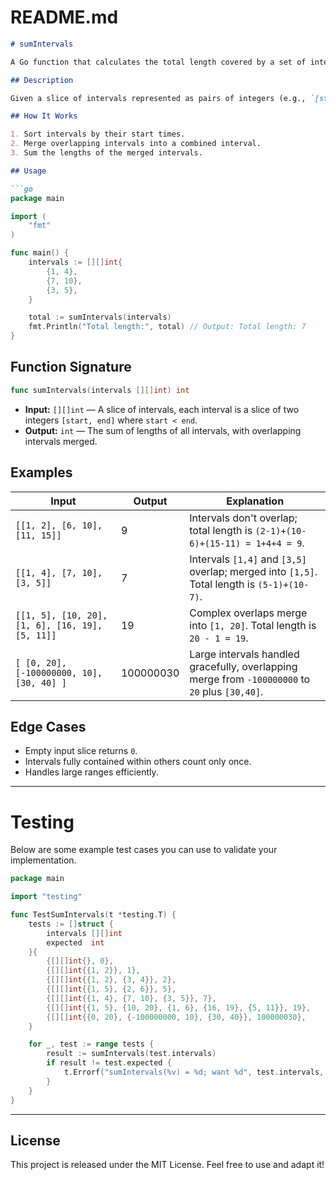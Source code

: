 
# README.md

````markdown
# sumIntervals

A Go function that calculates the total length covered by a set of intervals, ensuring that overlapping intervals are only counted once.

## Description

Given a slice of intervals represented as pairs of integers (e.g., `[start, end]`), the `sumIntervals` function returns the sum of all unique interval lengths. Intervals that overlap are merged before calculating the total length to avoid double counting.

## How It Works

1. Sort intervals by their start times.
2. Merge overlapping intervals into a combined interval.
3. Sum the lengths of the merged intervals.

## Usage

```go
package main

import (
	"fmt"
)

func main() {
	intervals := [][]int{
		{1, 4},
		{7, 10},
		{3, 5},
	}

	total := sumIntervals(intervals)
	fmt.Println("Total length:", total) // Output: Total length: 7
}
````

## Function Signature

```go
func sumIntervals(intervals [][]int) int
```

* **Input:** `[][]int` — A slice of intervals, each interval is a slice of two integers `[start, end]` where `start < end`.
* **Output:** `int` — The sum of lengths of all intervals, with overlapping intervals merged.

## Examples

| Input                                           | Output    | Explanation                                                                                     |
| ----------------------------------------------- | --------- | ----------------------------------------------------------------------------------------------- |
| `[[1, 2], [6, 10], [11, 15]]`                   | 9         | Intervals don't overlap; total length is `(2-1)+(10-6)+(15-11) = 1+4+4 = 9`.                    |
| `[[1, 4], [7, 10], [3, 5]]`                     | 7         | Intervals `[1,4]` and `[3,5]` overlap; merged into `[1,5]`. Total length is `(5-1)+(10-7)`.     |
| `[[1, 5], [10, 20], [1, 6], [16, 19], [5, 11]]` | 19        | Complex overlaps merge into `[1, 20]`. Total length is `20 - 1 = 19`.                           |
| `[ [0, 20], [-100000000, 10], [30, 40] ]`       | 100000030 | Large intervals handled gracefully, overlapping merge from `-100000000` to `20` plus `[30,40]`. |

## Edge Cases

* Empty input slice returns `0`.
* Intervals fully contained within others count only once.
* Handles large ranges efficiently.

---

# Testing

Below are some example test cases you can use to validate your implementation.

```go
package main

import "testing"

func TestSumIntervals(t *testing.T) {
	tests := []struct {
		intervals [][]int
		expected  int
	}{
		{[][]int{}, 0},
		{[][]int{{1, 2}}, 1},
		{[][]int{{1, 2}, {3, 4}}, 2},
		{[][]int{{1, 5}, {2, 6}}, 5},
		{[][]int{{1, 4}, {7, 10}, {3, 5}}, 7},
		{[][]int{{1, 5}, {10, 20}, {1, 6}, {16, 19}, {5, 11}}, 19},
		{[][]int{{0, 20}, {-100000000, 10}, {30, 40}}, 100000030},
	}

	for _, test := range tests {
		result := sumIntervals(test.intervals)
		if result != test.expected {
			t.Errorf("sumIntervals(%v) = %d; want %d", test.intervals, result, test.expected)
		}
	}
}
```

---

## License

This project is released under the MIT License. Feel free to use and adapt it!



